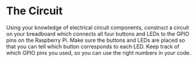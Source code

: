 # The Circuit

Using your knowledge of electrical circuit components, construct a circuit on your breadboard which connects all four buttons and LEDs to the GPIO pins on the Raspberry Pi. Make sure the buttons and LEDs are placed so that you can tell which button corresponds to each LED. Keep track of which GPIO pins you used, so you can use the right numbers in your code.